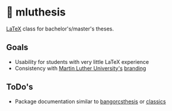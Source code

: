 # 📄 mluthesis

[LaTeX](https://www.latex-project.org/) class for bachelor's/master's theses.

## Goals

- Usability for students with very little LaTeX experience
- Consistency with [Martin Luther University's](https://uni-halle.de/) [branding](https://www.pr.uni-halle.de/download/logo/)

## ToDo's

- Package documentation similar to [bangorcsthesis](https://ctan.org/pkg/bangorcsthesis) or [classics](https://ctan.org/pkg/classics)

